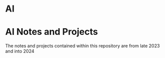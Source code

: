 # AI
<h1>AI Notes and Projects</h1>
<p>The notes and projects contained within this repository are from late 2023 and into 2024</p>
